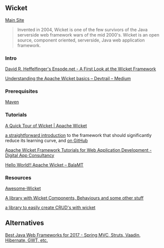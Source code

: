 ## Wicket

[Main Site](https://wicket.apache.org/)

> Invented in 2004, Wicket is one of the few survivors of the Java serverside web framework wars of the mid 2000's. Wicket is an open source, component oriented, serverside, Java web application framework.


### Intro

[David R. Heffelfinger's Ensode.net - A First Look at the Wicket Framework](http://ensode.net/wicket_first_look.html)

[Understanding the Apache Wicket basics – Devtrail – Medium](https://medium.com/dev-trail/understanding-the-apache-wicket-basics-8bc4e353e370)

### Prerequisites

[Maven](maven)

### Tutorials

[A Quick Tour of Wicket | Apache Wicket](http://wicket.apache.org/learn/examples/index.html)

[a straightforward introduction](https://ci.apache.org/projects/wicket/guide/6.x/guide/introduction.html) to the framework that should significantly reduce its learning curve, and [on GitHub](https://github.com/bitstorm/Wicket-tutorial-examples)

[Apache Wicket Framework Tutorials for Web Application Development - Digital App Consultancy](http://digitalappconsultancy.com/site/apache-wicket-framework-tutorials-for-web-application-development/)

[Hello World!! Apache Wicket – BalaMT](http://balamt.in/hello-world-apache-wicket/)

### Resources

[Awesome-Wicket](https://github.com/PhantomYdn/awesome-wicket)

[A library with Wicket Components, Behaviours and some other stuff](https://github.com/premium-minds/pm-wicket-utils)

[a library to easily create CRUD's with wicket](https://github.com/premium-minds/wicket-crudifier)


## Alternatives

[Best Java Web Frameworks for 2017 - Spring MVC, Struts, Vaadin, Hibernate, GWT, etc.](http://www.dailyrazor.com/blog/best-java-web-frameworks-for-2017/)
